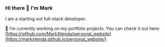 ### Hi there 👋 I'm Mark

I am a starting out full-stack developer.

🔭 I’m currently working on my portfolio projects. You can check it out here: [https://github.com/MarkXtenda/personal_website](https://markxtenda.github.io/personal_website/)


<!--
**MarkXtenda/MarkXtenda** is a ✨ _special_ ✨ repository because its `README.md` (this file) appears on your GitHub profile.

Here are some ideas to get you started:

- 🔭 I’m currently working on ...
- 🌱 I’m currently learning ...
- 👯 I’m looking to collaborate on ...
- 🤔 I’m looking for help with ...
- 💬 Ask me about ...
- 📫 How to reach me: ...
- 😄 Pronouns: ...
- ⚡ Fun fact: ...
-->
